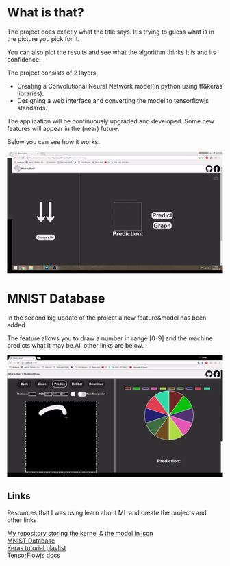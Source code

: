 
<h1>What is that?</h1>

<p>The project does exactly what the title says. It's trying to guess what is in the picture you pick for it.</p>
<p>You can also plot the results and see what the algorithm thinks it is and its confidence.</p>

<p>The project consists of 2 layers.</p>

<ul>
	<li>Creating a Convolutional Neural Network model(in python using tf&keras libraries).</li>
	<li>Designing a web interface and converting the model to tensorflowjs standards.</li>
</ul>

<p>The application will be continuously upgraded and developed. Some new features will appear in the (near) future.</p>
<p>Below you can see how it works.</p>


<p align="center"> 
<img src="video/objects_graph.gif">
</p>

<h1>MNIST Database</h1>

<p>In the second big update of the project a new feature&model has been added.</p>
<p>The feature allows you to draw a number in range [0-9] and the machine predicts what it may be.All other links are below.</p>

<p align = "center">
	<img src="video/new_digits.gif" />
</p>

<h2>Links</h2>
<p>Resources that I was using learn about ML and create the projects and other links</p>

<a href="https://github.com/lukasy09/IchLerneCNN.py">My repository storing the kernel & the model in json</a><br/>
<a href="https://www.kaggle.com/c/digit-recognizer">MNIST Database</a><br/>
<a href="https://www.youtube.com/watch?v=RznKVRTFkBY&list=PLZbbT5o_s2xrwRnXk_yCPtnqqo4_u2YGL">Keras tutorial playlist</a><br/>
<a href="https://js.tensorflow.org/tutorials/">TensorFlowjs docs</a><br/>
